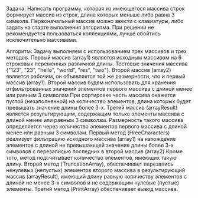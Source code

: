 Задача:
 Написать программу, которая из имеющегося массива строк формирует массив из строк, длина которых меньше либо равна 3 символа.
 Первоначальный массив можно ввести с клавиатуры, либо задать на старте выполнения алгоритма. 
 При решении не рекомендуется пользоваться коллекциями, лучше обойтись исключительно массивами. 
 
 Алгоритм:
 Задачу выполняем с использованием трех массивов и трех методов. Первый массив (array1) является исходным массивом на 6 строковых переменных различной длины. 
 Тестовые значения массива {"123", "23", "hello", "world", "res", "two"}. 
 Второй массив (array2) является рабочим, он объявляется той же размерности, что и первый массив (array1). 
 Второй массив будем использовать для хранения отфильтрованных значений элементов первого массива с длиной менее или равным 3 символам
 При сортировке часть массива окажется пустой (незаполненной) на количество элементов, длина которых будет превышать значение длины более 3-х. 
 Третий массив (arrayResult) является результирующим, содержащим только элементы массива с длиной менее или равным 3 символам. 
 Размерность такого массива определяется через количество элементов первого массива с длиной менее или равным 3 символам. 
 Первый метод (HreeCharacters) реализует фильтрацию исходного массива (array1) на нахождение элементов с длиной не превышающей значение длины более 3-х символов 
 с перезаписью последних в второй массив (array2).Кроме того, метод подсчитывает количество элементов, имеющих такую длину. 
 Второй метод (TruncationArray), обеспечивает перезапись ненулевых (непустых) элементов второго массива в результирующий массив (arrayResult), 
 имеющий длину равную количеству элементов с длиной не менее 3-х символов и не содержащим нулевые (пустые) элементы. 
 Третий метод (PrintArray) обеспечивает вывод массива.
